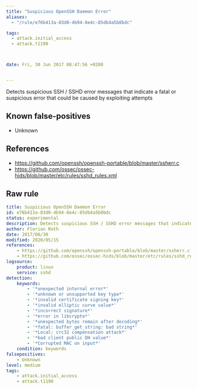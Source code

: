 ```yaml
---
title: "Suspicious OpenSSH Daemon Error"
aliases:
  - "/rule/e76b413a-83d0-4b94-8e4c-85db4a5b8bdc"

tags:
  - attack.initial_access
  - attack.t1190



date: Fri, 30 Jun 2017 08:47:56 +0200


---
```


Detects suspicious SSH / SSHD error messages that indicate a fatal or suspicious error that could be caused by exploiting attempts

<!--more-->


## Known false-positives

* Unknown



## References

* https://github.com/openssh/openssh-portable/blob/master/ssherr.c
* https://github.com/ossec/ossec-hids/blob/master/etc/rules/sshd_rules.xml


## Raw rule
```yaml
title: Suspicious OpenSSH Daemon Error
id: e76b413a-83d0-4b94-8e4c-85db4a5b8bdc
status: experimental
description: Detects suspicious SSH / SSHD error messages that indicate a fatal or suspicious error that could be caused by exploiting attempts
author: Florian Roth
date: 2017/06/30
modified: 2020/05/15
references:
    - https://github.com/openssh/openssh-portable/blob/master/ssherr.c
    - https://github.com/ossec/ossec-hids/blob/master/etc/rules/sshd_rules.xml
logsource:
    product: linux
    service: sshd
detection:
    keywords:
        - '*unexpected internal error*'
        - '*unknown or unsupported key type*'
        - '*invalid certificate signing key*'
        - '*invalid elliptic curve value*'
        - '*incorrect signature*'
        - '*error in libcrypto*'
        - '*unexpected bytes remain after decoding*'
        - '*fatal: buffer_get_string: bad string*'
        - '*Local: crc32 compensation attack*'
        - '*bad client public DH value*'
        - '*Corrupted MAC on input*'
    condition: keywords
falsepositives:
    - Unknown
level: medium
tags:
    - attack.initial_access
    - attack.t1190
```
